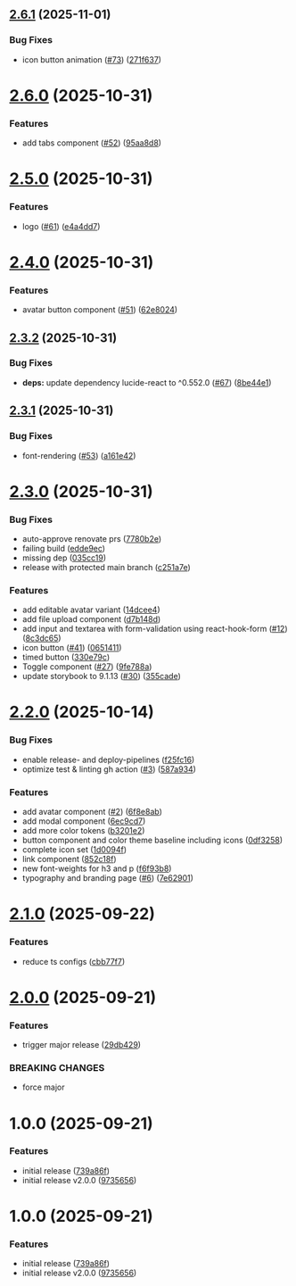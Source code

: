 ## [2.6.1](https://github.com/ost-cas-fea-25-26/pp-design-system/compare/v2.6.0...v2.6.1) (2025-11-01)


### Bug Fixes

* icon button animation ([#73](https://github.com/ost-cas-fea-25-26/pp-design-system/issues/73)) ([271f637](https://github.com/ost-cas-fea-25-26/pp-design-system/commit/271f637e4c89d8cc1b9271beb6a810357333c688))

# [2.6.0](https://github.com/ost-cas-fea-25-26/pp-design-system/compare/v2.5.0...v2.6.0) (2025-10-31)


### Features

* add tabs component ([#52](https://github.com/ost-cas-fea-25-26/pp-design-system/issues/52)) ([95aa8d8](https://github.com/ost-cas-fea-25-26/pp-design-system/commit/95aa8d8df52812197436133a89eabfd5cc16433e))

# [2.5.0](https://github.com/ost-cas-fea-25-26/pp-design-system/compare/v2.4.0...v2.5.0) (2025-10-31)


### Features

* logo ([#61](https://github.com/ost-cas-fea-25-26/pp-design-system/issues/61)) ([e4a4dd7](https://github.com/ost-cas-fea-25-26/pp-design-system/commit/e4a4dd7dee3444ec42dbd0c5eaca520074b07a5e))

# [2.4.0](https://github.com/ost-cas-fea-25-26/pp-design-system/compare/v2.3.2...v2.4.0) (2025-10-31)


### Features

* avatar button component ([#51](https://github.com/ost-cas-fea-25-26/pp-design-system/issues/51)) ([62e8024](https://github.com/ost-cas-fea-25-26/pp-design-system/commit/62e80245989bb1be009fb0868b74de6350ca5c2a))

## [2.3.2](https://github.com/ost-cas-fea-25-26/pp-design-system/compare/v2.3.1...v2.3.2) (2025-10-31)


### Bug Fixes

* **deps:** update dependency lucide-react to ^0.552.0 ([#67](https://github.com/ost-cas-fea-25-26/pp-design-system/issues/67)) ([8be44e1](https://github.com/ost-cas-fea-25-26/pp-design-system/commit/8be44e169c93a15f1a195a6ad694e240aeda9de3))

## [2.3.1](https://github.com/ost-cas-fea-25-26/pp-design-system/compare/v2.3.0...v2.3.1) (2025-10-31)


### Bug Fixes

* font-rendering ([#53](https://github.com/ost-cas-fea-25-26/pp-design-system/issues/53)) ([a161e42](https://github.com/ost-cas-fea-25-26/pp-design-system/commit/a161e420da1bf23306a539005e4014c3f36a598e))

# [2.3.0](https://github.com/ost-cas-fea-25-26/pp-design-system/compare/v2.2.0...v2.3.0) (2025-10-31)


### Bug Fixes

* auto-approve renovate prs ([7780b2e](https://github.com/ost-cas-fea-25-26/pp-design-system/commit/7780b2e4ff251749baffbda7997da9037b95c01d))
* failing build ([edde9ec](https://github.com/ost-cas-fea-25-26/pp-design-system/commit/edde9ecfe769695e5708a52d7bab96cb5c471d98))
* missing dep ([035cc19](https://github.com/ost-cas-fea-25-26/pp-design-system/commit/035cc194c208b09274b0baea94b1c94e497d9072))
* release with protected main branch ([c251a7e](https://github.com/ost-cas-fea-25-26/pp-design-system/commit/c251a7e40b8d3a611fdd2286b9a8eef24d86194b))


### Features

* add editable avatar variant ([14dcee4](https://github.com/ost-cas-fea-25-26/pp-design-system/commit/14dcee4ad7b84543d17b9cfa20f2f4bf408c37c1))
* add file upload component ([d7b148d](https://github.com/ost-cas-fea-25-26/pp-design-system/commit/d7b148d0219d1350f2fe990d3aae24cae7265b7a))
* add input and textarea with form-validation using react-hook-form ([#12](https://github.com/ost-cas-fea-25-26/pp-design-system/issues/12)) ([8c3dc65](https://github.com/ost-cas-fea-25-26/pp-design-system/commit/8c3dc65ac85a7272bfd223b27eed7a11e146f885))
* icon button ([#41](https://github.com/ost-cas-fea-25-26/pp-design-system/issues/41)) ([0651411](https://github.com/ost-cas-fea-25-26/pp-design-system/commit/0651411d6e1d58aa18563464cb3670e0c5210a8a))
* timed button ([330e79c](https://github.com/ost-cas-fea-25-26/pp-design-system/commit/330e79c960995f0d0dfe6cf4525bdb55d091f986))
* Toggle component ([#27](https://github.com/ost-cas-fea-25-26/pp-design-system/issues/27)) ([9fe788a](https://github.com/ost-cas-fea-25-26/pp-design-system/commit/9fe788a667c44ca86428d3889aef44c12a277f35))
* update storybook to 9.1.13 ([#30](https://github.com/ost-cas-fea-25-26/pp-design-system/issues/30)) ([355cade](https://github.com/ost-cas-fea-25-26/pp-design-system/commit/355cade619e96cfed27cfec7bb52db725dcf9955))

# [2.2.0](https://github.com/ost-cas-fea-25-26/pp-design-system/compare/v2.1.0...v2.2.0) (2025-10-14)


### Bug Fixes

* enable release- and deploy-pipelines ([f25fc16](https://github.com/ost-cas-fea-25-26/pp-design-system/commit/f25fc162d635ee9452d758d054b72046f39001ad))
* optimize test & linting gh action ([#3](https://github.com/ost-cas-fea-25-26/pp-design-system/issues/3)) ([587a934](https://github.com/ost-cas-fea-25-26/pp-design-system/commit/587a934ab80fc36ccf5bdf2979bf28ed1996095f))


### Features

* add avatar component ([#2](https://github.com/ost-cas-fea-25-26/pp-design-system/issues/2)) ([6f8e8ab](https://github.com/ost-cas-fea-25-26/pp-design-system/commit/6f8e8abba1aac15ba86466f61660d95738ff2822))
* add modal component ([6ec9cd7](https://github.com/ost-cas-fea-25-26/pp-design-system/commit/6ec9cd7ccbc0eaf3ea300b9d6b9d1206e7163c48))
* add more color tokens ([b3201e2](https://github.com/ost-cas-fea-25-26/pp-design-system/commit/b3201e27dc8acaefd312ba3abe70cf91dcd0687c))
* button component and color theme baseline including icons ([0df3258](https://github.com/ost-cas-fea-25-26/pp-design-system/commit/0df32587e65c79aa4cd3f0ee58285d817341fc76))
* complete icon set ([1d0094f](https://github.com/ost-cas-fea-25-26/pp-design-system/commit/1d0094fa358bc17ffc0e4a7bb731466db9cbf71e))
* link component ([852c18f](https://github.com/ost-cas-fea-25-26/pp-design-system/commit/852c18fd38739e4e6f1eb1ca0eeb56819beadef5))
* new font-weights for h3 and p ([f6f93b8](https://github.com/ost-cas-fea-25-26/pp-design-system/commit/f6f93b8746621cd731a92f96510e05e519284433))
* typography and branding page ([#6](https://github.com/ost-cas-fea-25-26/pp-design-system/issues/6)) ([7e62901](https://github.com/ost-cas-fea-25-26/pp-design-system/commit/7e62901986ee77d44ccf6e3858ddd9f411eac352))

# [2.1.0](https://github.com/ost-cas-fea-25-26/pp-design-system/compare/v2.0.0...v2.1.0) (2025-09-22)


### Features

* reduce ts configs ([cbb77f7](https://github.com/ost-cas-fea-25-26/pp-design-system/commit/cbb77f781b5a8ebcb02ef37154bcf6b10a863059))

# [2.0.0](https://github.com/ost-cas-fea-25-26/pp-design-system/compare/v1.0.0...v2.0.0) (2025-09-21)


### Features

* trigger major release ([29db429](https://github.com/ost-cas-fea-25-26/pp-design-system/commit/29db4296a42ce4fdd487615c354484e56c6e908c))


### BREAKING CHANGES

* force major

# 1.0.0 (2025-09-21)

### Features

- initial release ([739a86f](https://github.com/ost-cas-fea-25-26/pp-design-system/commit/739a86f7841a0e17abec1aa17d3f1d9699e9f0ab))
- initial release v2.0.0 ([9735656](https://github.com/ost-cas-fea-25-26/pp-design-system/commit/9735656b4667c58353c948a55e7daac541760b97))

# 1.0.0 (2025-09-21)

### Features

- initial release ([739a86f](https://github.com/ost-cas-fea-25-26/pp-design-system/commit/739a86f7841a0e17abec1aa17d3f1d9699e9f0ab))
- initial release v2.0.0 ([9735656](https://github.com/ost-cas-fea-25-26/pp-design-system/commit/9735656b4667c58353c948a55e7daac541760b97))

